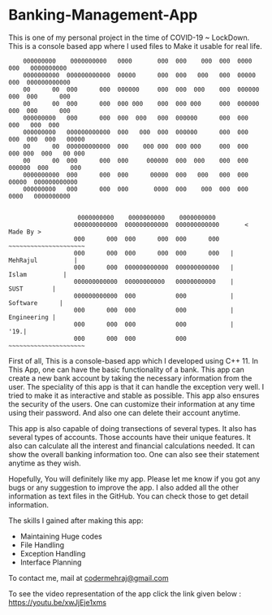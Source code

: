# Banking-Management-App
This is one of my personal project in the time of COVID-19 ~ LockDown. This is a console based app where I used files to Make it usable for real life.



        000000000    0000000000   0000       000  000    000  000  0000       000   0000000000
        0000000000  000000000000  00000      000  000   000   000  00000      000  000000000000
        00      00  000      000  000000     000  000  000    000  000000     000  000      000
        00      00  000      000  000 000    000  000 000     000  000000     000  000      000
        000000000   000      000  000  000   000  000000      000  000  000   000  000
        000000000   000000000000  000   000  000  000000      000  000   000  000  000   00000
        00      00  000000000000  000    000 000  000 000     000  000    000 000  000   00 000
        00      00  000      000  000     000000  000  000    000  000     000000  000      000
        0000000000  000      000  000      00000  000   000   000  000      00000  000000000000
        000000000   000      000  000       0000  000    000  000  000       0000   0000000000


                       0000000000    0000000000    0000000000
                      000000000000  000000000000  000000000000       < Made By >
                      000      000  000      000  000      000   ~~~~~~~~~~~~~~~~~~~~~
                      000      000  000      000  000      000   | MehRajul          |
                      000      000  000000000000  000000000000   |    Islam          |
                      000000000000  00000000000   00000000000    |       SUST        |
                      000000000000  000           000            |     Software      |
                      000      000  000           000            |       Engineering |
                      000      000  000           000            |               '19.|
                      000      000  000           000            ~~~~~~~~~~~~~~~~~~~~~



First of all, This is a console-based app which I developed using C++ 11. In This App, one can have the basic functionality of a bank. This app can create a new bank account by taking the necessary information from the user.  The speciality of this app is that it can handle the exception very well. I tried to make it as interactive and stable as possible. This app also ensures the security of the users. One can customize their information at any time using their password. And also one can delete their account anytime.

This app is also capable of doing transections of several types. It also has several types of accounts. Those accounts have their unique features. It also can calculate all the interest and financial calculations needed. It can show the overall banking information too. One can also see their statement anytime as they wish.

Hopefully, You will definitely like my app. Please let me know if you got any bugs or any suggestion to improve the app. I also added all the other information as text files in the GitHub. You can check those to get detail information.

The skills I gained after making this app:
 - Maintaining Huge codes
 - File Handling
 - Exception Handling
 - Interface Planning

To contact me, mail at codermehraj@gmail.com

To see the video representation of the app click the link given below :
https://youtu.be/xwJjEje1xms

